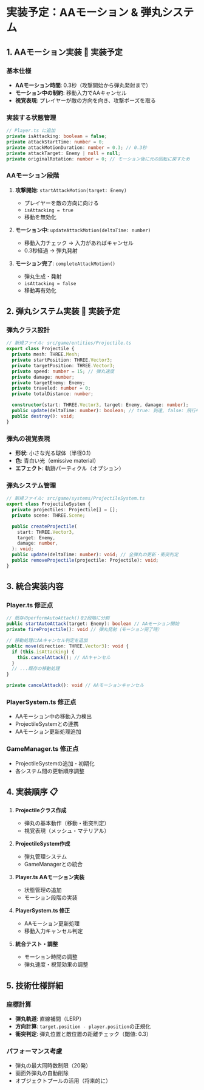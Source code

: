 # 実装予定：AAモーション & 弾丸システム

## 1. AAモーション実装 🎯 実装予定

### 基本仕様

- **AAモーション時間**: 0.3秒（攻撃開始から弾丸発射まで）
- **モーション中の制約**: 移動入力でAAキャンセル
- **視覚表現**: プレイヤーが敵の方向を向き、攻撃ポーズを取る

### 実装する状態管理

```typescript
// Player.ts に追加
private isAttacking: boolean = false;
private attackStartTime: number = 0;
private attackMotionDuration: number = 0.3; // 0.3秒
private attackTarget: Enemy | null = null;
private originalRotation: number = 0; // モーション後に元の回転に戻すため
```

### AAモーション段階

1. **攻撃開始**: `startAttackMotion(target: Enemy)`
   - プレイヤーを敵の方向に向ける
   - `isAttacking = true`
   - 移動を無効化
2. **モーション中**: `updateAttackMotion(deltaTime: number)`

   - 移動入力チェック → 入力があればキャンセル
   - 0.3秒経過 → 弾丸発射

3. **モーション完了**: `completeAttackMotion()`
   - 弾丸生成・発射
   - `isAttacking = false`
   - 移動再有効化

## 2. 弾丸システム実装 💫 実装予定

### 弾丸クラス設計

```typescript
// 新規ファイル: src/game/entities/Projectile.ts
export class Projectile {
  private mesh: THREE.Mesh;
  private startPosition: THREE.Vector3;
  private targetPosition: THREE.Vector3;
  private speed: number = 15; // 弾丸速度
  private damage: number;
  private targetEnemy: Enemy;
  private traveled: number = 0;
  private totalDistance: number;

  constructor(start: THREE.Vector3, target: Enemy, damage: number);
  public update(deltaTime: number): boolean; // true: 到達, false: 飛行中
  public destroy(): void;
}
```

### 弾丸の視覚表現

- **形状**: 小さな光る球体（半径0.1）
- **色**: 青白い光（emissive material）
- **エフェクト**: 軌跡パーティクル（オプション）

### 弾丸システム管理

```typescript
// 新規ファイル: src/game/systems/ProjectileSystem.ts
export class ProjectileSystem {
  private projectiles: Projectile[] = [];
  private scene: THREE.Scene;

  public createProjectile(
    start: THREE.Vector3,
    target: Enemy,
    damage: number,
  ): void;
  public update(deltaTime: number): void; // 全弾丸の更新・衝突判定
  public removeProjectile(projectile: Projectile): void;
}
```

## 3. 統合実装内容

### Player.ts 修正点

```typescript
// 既存のperformAutoAttack()を2段階に分割
public startAutoAttack(target: Enemy): boolean // AAモーション開始
private fireProjectile(): void // 弾丸発射（モーション完了時）

// 移動処理にAAキャンセル判定を追加
public move(direction: THREE.Vector3): void {
  if (this.isAttacking) {
    this.cancelAttack(); // AAキャンセル
  }
  // ...既存の移動処理
}

private cancelAttack(): void // AAモーションキャンセル
```

### PlayerSystem.ts 修正点

- AAモーション中の移動入力検出
- ProjectileSystemとの連携
- AAモーション更新処理追加

### GameManager.ts 修正点

- ProjectileSystemの追加・初期化
- 各システム間の更新順序調整

## 4. 実装順序 📋

1. **Projectileクラス作成**

   - 弾丸の基本動作（移動・衝突判定）
   - 視覚表現（メッシュ・マテリアル）

2. **ProjectileSystem作成**

   - 弾丸管理システム
   - GameManagerとの統合

3. **Player.ts AAモーション実装**

   - 状態管理の追加
   - モーション段階の実装

4. **PlayerSystem.ts 修正**

   - AAモーション更新処理
   - 移動入力キャンセル判定

5. **統合テスト・調整**
   - モーション時間の調整
   - 弾丸速度・視覚効果の調整

## 5. 技術仕様詳細

### 座標計算

- **弾丸軌道**: 直線補間（LERP）
- **方向計算**: `target.position - player.position`の正規化
- **衝突判定**: 弾丸位置と敵位置の距離チェック（閾値: 0.3）

### パフォーマンス考慮

- 弾丸の最大同時数制限（20発）
- 画面外弾丸の自動削除
- オブジェクトプールの活用（将来的に）
